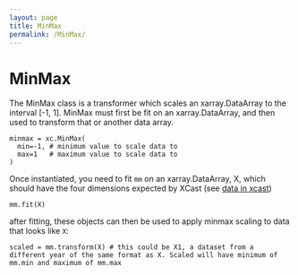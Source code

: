 ```yaml
---
layout: page
title: MinMax
permalink: /MinMax/
---
```


# MinMax

The MinMax class is a transformer which scales an xarray.DataArray to the interval [-1, 1]. MinMax must first be fit on an xarray.DataArray, and then used to transform that or another data array.


```
minmax = xc.MinMax(
  min=-1, # minimum value to scale data to
  max=1   # maximum value to scale data to
)
```

Once instantiated, you need to fit `mm` on an xarray.DataArray, X, which should have the four dimensions expected by XCast (see [data in xcast](https://xcast-lib.github.io/data/))

``` 
mm.fit(X) 
``` 

after fitting, these objects can then be used to apply minmax scaling to data that looks like `X`: 

```
scaled = mm.transform(X) # this could be X1, a dataset from a different year of the same format as X. Scaled will have minimum of mm.min and maximum of mm.max
```








